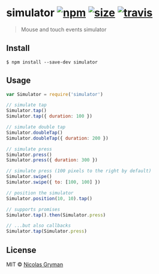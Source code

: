 # simulator [![npm][npm-image]][npm-url] [![size][size-image]][size-url] [![travis][travis-image]][travis-url]

[npm-image]: https://img.shields.io/npm/v/simulator.svg?style=flat
[npm-url]: https://npmjs.org/package/simulator
[size-image]: https://img.shields.io/badge/size-1.3kb-brightgreen.svg?style=flat
[size-url]: https://raw.githubusercontent.com/ngryman/simulator/master/dist/simulator.min.js
[travis-image]: https://img.shields.io/travis/ngryman/simulator.svg?style=flat
[travis-url]: https://travis-ci.org/ngryman/simulator

> Mouse and touch events simulator


## Install

```
$ npm install --save-dev simulator
```


## Usage

```js
var Simulator = require('simulator')

// simulate tap
Simulator.tap()
Simulator.tap({ duration: 100 })

// simulate double tap
Simulator.doubleTap()
Simulator.doubleTap({ duration: 200 })

// simulate press
Simulator.press()
Simulator.press({ duration: 300 })

// simulate press (100 pixels to the right by default)
Simulator.swipe()
Simulator.swipe({ to: [100, 100] })

// position the simulator
Simulator.position(10, 10).tap()

// supports promises
Simulator.tap().then(Simulator.press)

// ...but also callbacks
Simulator.tap(Simulator.press)
```


## License

MIT © [Nicolas Gryman](http://ngryman.sh)
